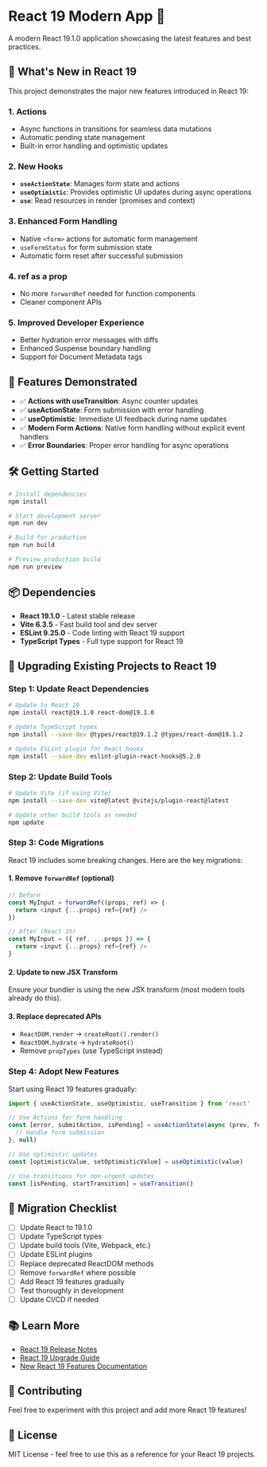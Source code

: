 # React 19 Modern App 🚀

A modern React 19.1.0 application showcasing the latest features and best practices.

## 🎉 What's New in React 19

This project demonstrates the major new features introduced in React 19:

### 1. **Actions**
- Async functions in transitions for seamless data mutations
- Automatic pending state management
- Built-in error handling and optimistic updates

### 2. **New Hooks**
- **`useActionState`**: Manages form state and actions
- **`useOptimistic`**: Provides optimistic UI updates during async operations
- **`use`**: Read resources in render (promises and context)

### 3. **Enhanced Form Handling**
- Native `<form>` actions for automatic form management
- `useFormStatus` for form submission state
- Automatic form reset after successful submission

### 4. **ref as a prop**
- No more `forwardRef` needed for function components
- Cleaner component APIs

### 5. **Improved Developer Experience**
- Better hydration error messages with diffs
- Enhanced Suspense boundary handling
- Support for Document Metadata tags

## 🚀 Features Demonstrated

- ✅ **Actions with useTransition**: Async counter updates
- ✅ **useActionState**: Form submission with error handling
- ✅ **useOptimistic**: Immediate UI feedback during name updates
- ✅ **Modern Form Actions**: Native form handling without explicit event handlers
- ✅ **Error Boundaries**: Proper error handling for async operations

## 🛠️ Getting Started

```bash
# Install dependencies
npm install

# Start development server
npm run dev

# Build for production
npm run build

# Preview production build
npm run preview
```

## 📦 Dependencies

- **React 19.1.0** - Latest stable release
- **Vite 6.3.5** - Fast build tool and dev server
- **ESLint 9.25.0** - Code linting with React 19 support
- **TypeScript Types** - Full type support for React 19

## 🔄 Upgrading Existing Projects to React 19

### Step 1: Update React Dependencies

```bash
# Update to React 19
npm install react@19.1.0 react-dom@19.1.0

# Update TypeScript types
npm install --save-dev @types/react@19.1.2 @types/react-dom@19.1.2

# Update ESLint plugin for React hooks
npm install --save-dev eslint-plugin-react-hooks@5.2.0
```

### Step 2: Update Build Tools

```bash
# Update Vite (if using Vite)
npm install --save-dev vite@latest @vitejs/plugin-react@latest

# Update other build tools as needed
npm update
```

### Step 3: Code Migrations

React 19 includes some breaking changes. Here are the key migrations:

#### 1. Remove `forwardRef` (optional)
```javascript
// Before
const MyInput = forwardRef((props, ref) => {
  return <input {...props} ref={ref} />
})

// After (React 19)
const MyInput = ({ ref, ...props }) => {
  return <input {...props} ref={ref} />
}
```

#### 2. Update to new JSX Transform
Ensure your bundler is using the new JSX transform (most modern tools already do this).

#### 3. Replace deprecated APIs
- `ReactDOM.render` → `createRoot().render()`
- `ReactDOM.hydrate` → `hydrateRoot()`
- Remove `propTypes` (use TypeScript instead)

### Step 4: Adopt New Features

Start using React 19 features gradually:

```javascript
import { useActionState, useOptimistic, useTransition } from 'react'

// Use Actions for form handling
const [error, submitAction, isPending] = useActionState(async (prev, formData) => {
  // Handle form submission
}, null)

// Use optimistic updates
const [optimisticValue, setOptimisticValue] = useOptimistic(value)

// Use transitions for non-urgent updates
const [isPending, startTransition] = useTransition()
```

## 🎯 Migration Checklist

- [ ] Update React to 19.1.0
- [ ] Update TypeScript types
- [ ] Update build tools (Vite, Webpack, etc.)
- [ ] Update ESLint plugins
- [ ] Replace deprecated ReactDOM methods
- [ ] Remove `forwardRef` where possible
- [ ] Add React 19 features gradually
- [ ] Test thoroughly in development
- [ ] Update CI/CD if needed

## 📚 Learn More

- [React 19 Release Notes](https://react.dev/blog/2024/12/05/react-19)
- [React 19 Upgrade Guide](https://react.dev/blog/2024/04/25/react-19-upgrade-guide)
- [New React 19 Features Documentation](https://react.dev/reference/react)

## 🤝 Contributing

Feel free to experiment with this project and add more React 19 features!

## 📄 License

MIT License - feel free to use this as a reference for your React 19 projects.
